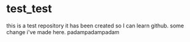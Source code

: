 # test_test
this is a test repository
it has been created so I can learn github. 
some change i've made here.
padampadampadam
